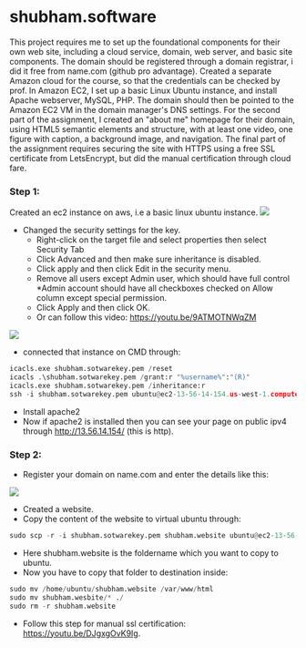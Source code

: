 # shubham.software
This project requires me to set up the foundational components for their own web site, including a cloud service, domain, web server, and basic site components. The domain should be registered through a domain registrar, i did it free from name.com (github pro advantage). Created a separate Amazon cloud for the course, so that the credentials can be checked by prof. In Amazon EC2, I set up a basic Linux Ubuntu instance, and install Apache webserver, MySQL, PHP. The domain should then be pointed to the Amazon EC2 VM in the domain manager's DNS settings. For the second part of the assignment, I created an "about me" homepage for their domain, using HTML5 semantic elements and structure, with at least one video, one figure with caption, a background image, and navigation. The final part of the assignment requires securing the site with HTTPS using a free SSL certificate from LetsEncrypt, but did the manual certification through cloud fare.

### Step 1:
Created an ec2 instance on aws, i.e a basic linux ubuntu instance.
<img src="images/flowchart_3.png">

* Changed the security settings for the key. 
  * Right-click on the target file and select properties then select Security Tab
  * Click Advanced and then make sure inheritance is disabled.
  * Click apply and then click Edit in the security menu.
  * Remove all users except Admin user, which should have full control *Admin account should have all checkboxes checked on Allow column except special permission.
  * Click Apply and then click OK.
  * Or can follow this video: https://youtu.be/9ATMOTNWqZM
 <img src="images/flowchart_3.png">
  
* connected that instance on CMD through:
```python
icacls.exe shubham.sotwarekey.pem /reset
icacls .\shubham.sotwarekey.pem /grant:r "%username%":"(R)"
icacls.exe shubham.sotwarekey.pem /inheritance:r
ssh -i shubham.sotwarekey.pem ubuntu@ec2-13-56-14-154.us-west-1.compute.amazonaws.com
```

* Install apache2
* Now if apache2 is installed then you can see your page on public ipv4 through http://13.56.14.154/ (this is http).

 ### Step 2:
* Register your domain on name.com and enter the details like this:
<img src="images/flowchart_3.png">

* Created a website.
* Copy the content of the website to virtual ubuntu through:
```python
sudo scp -r -i shubham.sotwarekey.pem shubham.website ubuntu@ec2-13-56-14-154.us-west-1.compute.amazonaws.com:
```
* Here shubham.website is the foldername which you want to copy to ubuntu.
* Now you have to copy that folder to destination inside:
```python
sudo mv /home/ubuntu/shubham.website /var/www/html
sudo mv shubham.wesbite/* ./
sudo rm -r shubham.website
```
* Follow this step for manual ssl certification: https://youtu.be/DJgxgOvK9Ig.
